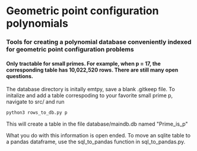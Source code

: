 # Geometric point configuration polynomials

### Tools for creating a polynomial database conveniently indexed for geometric point configuration problems

#### Only tractable for small primes. For example, when p = 17, the corresponding table has 10,022,520 rows. There are still many open questions.

The database directory is initally emtpy, save a blank .gitkeep file.  To initalize and add a table correspoding to your favorite small prime p, navigate to src/ and run

```bash
python3 rows_to_db.py p
```

This will create a table in the file database/maindb.db named "Prime_is_p"

What you do with this information is open ended.  To move an sqlite table to a pandas dataframe, use the sql_to_pandas function in sql_to_pandas.py.
